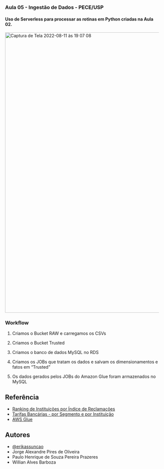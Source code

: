 ### Aula 05 - Ingestão de Dados - PECE/USP

#### Uso de Serverless para processar as rotinas em Python criadas na Aula 02.

<img width="916" alt="Captura de Tela 2022-08-11 às 19 07 08" src="https://user-images.githubusercontent.com/9318332/184250728-1dbcc167-6e26-49be-b0ca-fc37edc0094f.png">

### Workflow

1) Criamos o Bucket RAW e carregamos os CSVs

2) Criamos o Bucket Trusted

3) Criamos o banco de dados MySQL no RDS

4) Criamos os JOBs que tratam os dados e salvam os dimensionamentos e fatos em “Trusted”

5) Os dados gerados pelos JOBs do Amazon Glue foram armazenados no MySQL

## Referência
 - [Ranking de Instituições por Índice de Reclamações](https://dados.gov.br/dataset/ranking-de-instituicoes-por-indice-de-reclamacoes)
 - [ Tarifas Bancárias - por Segmento e por Instituição](https://dados.gov.br/dataset/tarifas-bancarias-por-segmento-e-por-instituicao)
 - [AWS Glue](https://aws.amazon.com/pt/glue/?whats-new-cards.sort-by=item.additionalFields.postDateTime&whats-new-cards.sort-order=desc)
## Autores

- [@erikassuncao](https://www.github.com/erikassuncao)
- Jorge Alexandre Pires de Oliveira
- Paulo Henrique de Souza Pereira Prazeres
- Willian Alves Barboza

